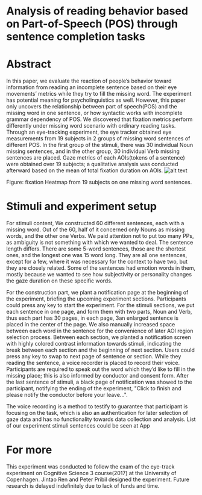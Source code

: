 # Analysis of reading behavior based on Part-of-Speech (POS) through sentence completion tasks

# Abstract
In this paper, we evaluate the reaction of people’s behavior toward information
from reading an incomplete sentence based on their eye movements’ metrics while they
try to fill the missing word. The experiment has potential meaning for psycholinguistics as well. However, this paper only uncovers the relationship between part of
speech(POS) and the missing word in one sentence, or how syntactic works with incomplete grammar dependency of POS. We discovered that fixation metrics perform
differently under missing word scenario with ordinary reading tasks. Through an
eye-tracking experiment, the eye tracker obtained eye measurements from 19 subjects in 2 groups of missing word sentences of different POS. In the first group of
the stimuli, there was 30 individual Noun missing sentences, and in the other group,
30 individual Verb missing sentences are placed. Gaze metrics of each AOIs(tokens
of a sentence) were obtained over 19 subjects; a qualitative analysis was conducted
afterward based on the mean of total fixation duration on AOIs.
![alt text](https://github.com/insinuate/Analysis-of-reading-behavior-based-on-POS-through-sentence-completion-tasks/blob/master/experiment_heatmap.png?raw=true)

Figure: fixation Heatmap from 19 subjects on one missing word sentences.

# Stimuli and experiment setup
For stimuli content, We constructed 60 different sentences, each with a missing word.
Out of the 60, half of it concerned only Nouns as missing words, and the other one
Verbs. We paid attention not to put too many PPs, as ambiguity is not something with
which we wanted to deal. The sentence length differs. There are some 5-word sentences,
those are the shortest ones, and the longest one was 15 word long. They are all one
sentences, except for a few, where it was necessary for the context to have two, but they
are closely related. Some of the sentences had emotion words in them, mostly because
we wanted to see how subjectivity or personality changes the gaze duration on these
specific words.

For the construction part, we plant a notification page at the beginning of the experiment, briefing the upcoming experiment sections. Participants could press any key
to start the experiment. For the stimuli sections, we put each sentence in one page, and
form them with two parts, Noun and Verb, thus each part has 30 pages, in each page,
3an enlarged sentence is placed in the center of the page. We also manually increased
space between each word in the sentence for the convenience of later AOI region selection process. Between each section, we planted a notification screen with highly colored
contrast information towards stimuli, indicating the break between each section and the
beginning of next section. Users could press any key to swap to next page of sentence or
section. While they reading the sentence, a voice recorder is placed to record their voice.
Participants are required to speak out the word which they’d like to fill in the missing
place; this is also informed by conductor and consent form. After the last sentence of
stimuli, a black page of notification was showed to the participant, notifying the ending
of the experiment, "Click to finish and please notify the conductor before your leave...".


The voice recording is a method to testify to guarantee that participant is focusing
on the task, which is also an authentication for later selection of gaze data and has
no functionality towards data collection and analysis. List of our experiment stimuli
sentences could be seen at App

# For more
This experiment was conducted to follow the exam of the eye-track experiment on Cognitive Science 3 course(2017) at the University of Copenhagen. Jintao Ren and Peter Pribil designed the experiment. Future research is delayed indefinitely due to lack of funds and time.
